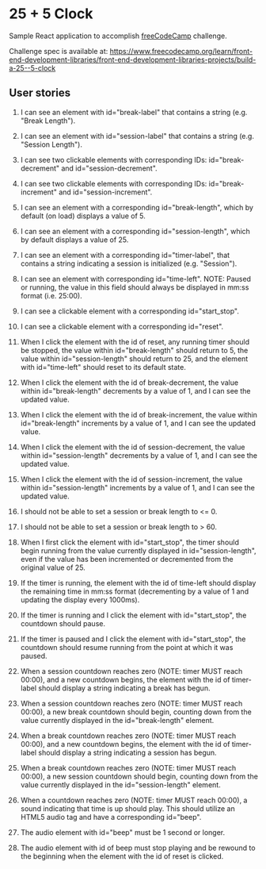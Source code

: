 # 25 + 5 Clock

Sample React application to accomplish [freeCodeCamp](https://www.freecodecamp.org/) challenge.

Challenge spec is available at:
https://www.freecodecamp.org/learn/front-end-development-libraries/front-end-development-libraries-projects/build-a-25--5-clock

## User stories

1. I can see an element with id="break-label" that contains a string (e.g. "Break Length").

2. I can see an element with id="session-label" that contains a string (e.g. "Session Length").

3. I can see two clickable elements with corresponding IDs: id="break-decrement" and id="session-decrement".

4. I can see two clickable elements with corresponding IDs: id="break-increment" and id="session-increment".

5. I can see an element with a corresponding id="break-length", which by default (on load) displays a value of 5.

6. I can see an element with a corresponding id="session-length", which by default displays a value of 25.

7. I can see an element with a corresponding id="timer-label", that contains a string indicating a session is initialized (e.g. "Session").

8. I can see an element with corresponding id="time-left". NOTE: Paused or running, the value in this field should always be displayed in mm:ss format (i.e. 25:00).

9. I can see a clickable element with a corresponding id="start_stop".

10. I can see a clickable element with a corresponding id="reset".

11. When I click the element with the id of reset, any running timer should be stopped, the value within id="break-length" should return to 5, the value within id="session-length" should return to 25, and the element with id="time-left" should reset to its default state.

12. When I click the element with the id of break-decrement, the value within id="break-length" decrements by a value of 1, and I can see the updated value.

13. When I click the element with the id of break-increment, the value within id="break-length" increments by a value of 1, and I can see the updated value.

14. When I click the element with the id of session-decrement, the value within id="session-length" decrements by a value of 1, and I can see the updated value.

15. When I click the element with the id of session-increment, the value within id="session-length" increments by a value of 1, and I can see the updated value.

16. I should not be able to set a session or break length to <= 0.

17. I should not be able to set a session or break length to > 60.

18. When I first click the element with id="start_stop", the timer should begin running from the value currently displayed in id="session-length", even if the value has been incremented or decremented from the original value of 25.

19. If the timer is running, the element with the id of time-left should display the remaining time in mm:ss format (decrementing by a value of 1 and updating the display every 1000ms).

20. If the timer is running and I click the element with id="start_stop", the countdown should pause.

21. If the timer is paused and I click the element with id="start_stop", the countdown should resume running from the point at which it was paused.

22. When a session countdown reaches zero (NOTE: timer MUST reach 00:00), and a new countdown begins, the element with the id of timer-label should display a string indicating a break has begun.

23. When a session countdown reaches zero (NOTE: timer MUST reach 00:00), a new break countdown should begin, counting down from the value currently displayed in the id="break-length" element.

24. When a break countdown reaches zero (NOTE: timer MUST reach 00:00), and a new countdown begins, the element with the id of timer-label should display a string indicating a session has begun.

25. When a break countdown reaches zero (NOTE: timer MUST reach 00:00), a new session countdown should begin, counting down from the value currently displayed in the id="session-length" element.

26. When a countdown reaches zero (NOTE: timer MUST reach 00:00), a sound indicating that time is up should play. This should utilize an HTML5 audio tag and have a corresponding id="beep".

27. The audio element with id="beep" must be 1 second or longer.

28. The audio element with id of beep must stop playing and be rewound to the beginning when the element with the id of reset is clicked.

